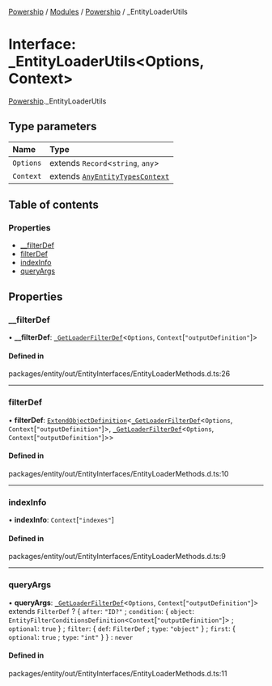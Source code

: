 [Powership](../README.md) / [Modules](../modules.md) / [Powership](../modules/Powership.md) / \_EntityLoaderUtils

# Interface: \_EntityLoaderUtils<Options, Context\>

[Powership](../modules/Powership.md)._EntityLoaderUtils

## Type parameters

| Name | Type |
| :------ | :------ |
| `Options` | extends `Record`<`string`, `any`\> |
| `Context` | extends [`AnyEntityTypesContext`](../modules/Powership.md#anyentitytypescontext) |

## Table of contents

### Properties

- [\_\_filterDef](Powership._EntityLoaderUtils.md#__filterdef)
- [filterDef](Powership._EntityLoaderUtils.md#filterdef)
- [indexInfo](Powership._EntityLoaderUtils.md#indexinfo)
- [queryArgs](Powership._EntityLoaderUtils.md#queryargs)

## Properties

### \_\_filterDef

• **\_\_filterDef**: [`_GetLoaderFilterDef`](../modules/Powership.md#_getloaderfilterdef)<`Options`, `Context`[``"outputDefinition"``]\>

#### Defined in

packages/entity/out/EntityInterfaces/EntityLoaderMethods.d.ts:26

___

### filterDef

• **filterDef**: [`ExtendObjectDefinition`](Powership.ExtendObjectDefinition.md)<[`_GetLoaderFilterDef`](../modules/Powership.md#_getloaderfilterdef)<`Options`, `Context`[``"outputDefinition"``]\>, [`_GetLoaderFilterDef`](../modules/Powership.md#_getloaderfilterdef)<`Options`, `Context`[``"outputDefinition"``]\>\>

#### Defined in

packages/entity/out/EntityInterfaces/EntityLoaderMethods.d.ts:10

___

### indexInfo

• **indexInfo**: `Context`[``"indexes"``]

#### Defined in

packages/entity/out/EntityInterfaces/EntityLoaderMethods.d.ts:9

___

### queryArgs

• **queryArgs**: [`_GetLoaderFilterDef`](../modules/Powership.md#_getloaderfilterdef)<`Options`, `Context`[``"outputDefinition"``]\> extends `FilterDef` ? { `after`: ``"ID?"`` ; `condition`: { `object`: `EntityFilterConditionsDefinition`<`Context`[``"outputDefinition"``]\> ; `optional`: ``true``  } ; `filter`: { `def`: `FilterDef` ; `type`: ``"object"``  } ; `first`: { `optional`: ``true`` ; `type`: ``"int"``  }  } : `never`

#### Defined in

packages/entity/out/EntityInterfaces/EntityLoaderMethods.d.ts:11
